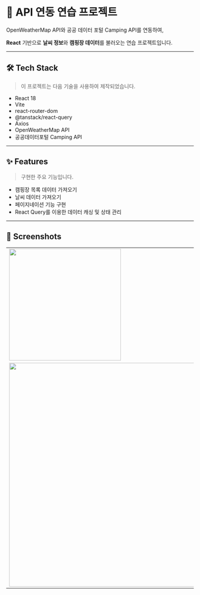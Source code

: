 # 🚀 API 연동 연습 프로젝트

OpenWeatherMap API와 공공 데이터 포털 Camping API를 연동하여,

**React** 기반으로 **날씨 정보**와 **캠핑장 데이터**를 불러오는 연습 프로젝트입니다.

---

## 🛠️ Tech Stack

> 이 프로젝트는 다음 기술을 사용하여 제작되었습니다.
> 
- React 18
- Vite
- react-router-dom
- @tanstack/react-query
- Axios
- OpenWeatherMap API
- 공공데이터포털 Camping API

---

## ✨ Features

> 구현한 주요 기능입니다.
> 
- 캠핑장 목록 데이터 가져오기
- 날씨 데이터 가져오기
- 페이지네이션 기능 구현
- React Query를 이용한 데이터 캐싱 및 상태 관리
  
---

## 📸 Screenshots

<table>
  <tr>
    <td><img src="![Image](https://github.com/user-attachments/assets/1b810b3a-8fbc-4a89-9621-b2a67ef9addd)" width="300"/></td>
    <td><img src="![Image](https://github.com/user-attachments/assets/ce2c5b25-0929-4c1f-9ece-6c2bf44ff398)" width="300"/></td>
  </tr>
  <tr><td><img src="![Image](https://github.com/user-attachments/assets/5c78f7f4-2b42-409a-9b59-9da671cf67e7)" width="600"/></td></tr>
</table>
